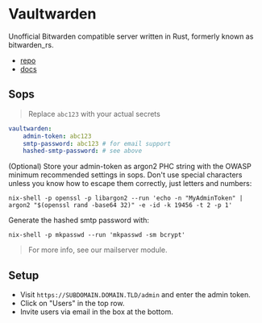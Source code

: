 # Vaultwarden

Unofficial Bitwarden compatible server written in Rust, formerly known as bitwarden_rs.

- [repo](https://github.com/dani-garcia/vaultwarden)
- [docs](https://github.com/dani-garcia/vaultwarden/wiki)

## Sops

> Replace `abc123` with your actual secrets

```yaml
vaultwarden:
    admin-token: abc123
    smtp-password: abc123 # for email support
    hashed-smtp-password: # see above
```

(Optional) Store your admin-token as argon2 PHC string with the OWASP minimum recommended settings in sops. Don't use special characters unless you know how to escape them correctly, just letters and numbers:

```shell
nix-shell -p openssl -p libargon2 --run 'echo -n "MyAdminToken" | argon2 "$(openssl rand -base64 32)" -e -id -k 19456 -t 2 -p 1'
```

Generate the hashed smtp password with:

```shell
nix-shell -p mkpasswd --run 'mkpasswd -sm bcrypt'
```

> For more info, see our mailserver module.

## Setup

- Visit `https://SUBDOMAIN.DOMAIN.TLD/admin` and enter the admin token.
- Click on "Users" in the top row.
- Invite users via email in the box at the bottom.

